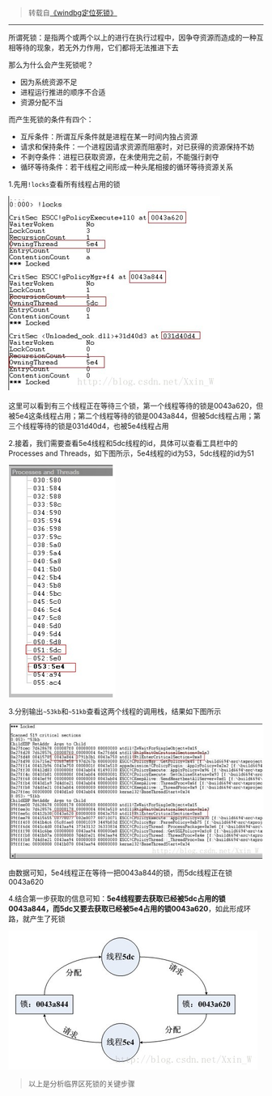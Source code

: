 >转载自[《windbg定位死锁》](http://blog.csdn.net/xxin_w/article/details/8449855)

---

所谓死锁：是指两个或两个以上的进行在执行过程中，因争夺资源而造成的一种互相等待的现象，若无外力作用，它们都将无法推进下去

那么为什么会产生死锁呢？

* 因为系统资源不足
* 进程运行推进的顺序不合适
* 资源分配不当

而产生死锁的条件有四个：

* 互斥条件：所谓互斥条件就是进程在某一时间内独占资源
* 请求和保持条件：一个进程因请求资源而阻塞时，对已获得的资源保持不妨
* 不剥夺条件：进程已获取资源，在未使用完之前，不能强行剥夺
* 循环等待条件：若干线程之间形成一种头尾相接的循环等待资源关系

1.先用`!locks`查看所有线程占用的锁

![image](./image/01.jpg)

这里可以看到有三个线程正在等待三个锁，第一个线程等待的锁是0043a620，但被5e4这条线程占用；第二个线程等待的锁是0043a844，但被5dc线程占用；第三个线程等待的锁是031d40d4，也被5e4线程占用

2.接着，我们需要查看5e4线程和5dc线程的id，具体可以查看工具栏中的Processes and Threads，如下图所示，5e4线程的id为53，5dc线程的id为51

![image](./image/02.jpg)

3.分别输出`~53kb`和`~51kb`查看这两个线程的调用栈，结果如下图所示

![image](./image/03.jpg)

由数据可知，5e4线程正在等待一把0043a844的锁，而5dc线程正在锁0043a620

4.结合第一步获取的信息可知：**5e4线程要去获取已经被5dc占用的锁0043a844，而5dc又要去获取已经被5e4占用的锁0043a620**，如此形成环路，就产生了死锁

![image](./image/04.jpg)

>以上是分析临界区死锁的关键步骤